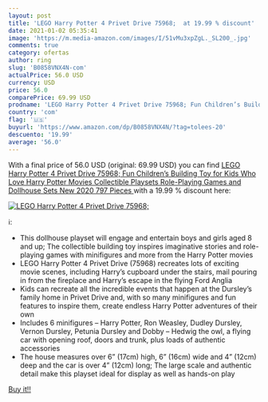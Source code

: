 ```yaml
---
layout: post
title: 'LEGO Harry Potter 4 Privet Drive 75968;  at 19.99 % discount'
date: 2021-01-02 05:35:41
image: 'https://m.media-amazon.com/images/I/51vMu3xpZgL._SL200_.jpg'
comments: true
category: ofertas
author: ring
slug: 'B0858VNX4N-com'
actualPrice: 56.0 USD
currency: USD
price: 56.0
comparePrice: 69.99 USD
prodname: 'LEGO Harry Potter 4 Privet Drive 75968; Fun Children’s Building Toy for Kids Who Love Harry Potter Movies  Collectible Playsets  Role-Playing Games and Dollhouse Sets  New 2020  797 Pieces '
country: 'com'
flag: '🇺🇸'
buyurl: 'https://www.amazon.com/dp/B0858VNX4N/?tag=tolees-20'
descuento: '19.99'
average: '56.0'
---
```


With a final price of 56.0 USD (original: 69.99 USD) you can find [LEGO Harry Potter 4 Privet Drive 75968; Fun Children’s Building Toy for Kids Who Love Harry Potter Movies  Collectible Playsets  Role-Playing Games and Dollhouse Sets  New 2020  797 Pieces ](https://www.amazon.com/dp/B0858VNX4N/?tag=tolees-20) with a  19.99 % discount here:

[![LEGO Harry Potter 4 Privet Drive 75968; ](https://m.media-amazon.com/images/I/51vMu3xpZgL._SL200_.jpg)](https://www.amazon.com/dp/B0858VNX4N/?tag=tolees-20)

ℹ️:

- This dollhouse playset will engage and entertain boys and girls aged 8 and up; The collectible building toy inspires imaginative stories and role-playing games with minifigures and more from the Harry Potter movies
- LEGO Harry Potter 4 Privet Drive (75968) recreates lots of exciting movie scenes, including Harry’s cupboard under the stairs, mail pouring in from the fireplace and Harry’s escape in the flying Ford Anglia
- Kids can recreate all the incredible events that happen at the Dursley’s family home in Privet Drive and, with so many minifigures and fun features to inspire them, create endless Harry Potter adventures of their own
- Includes 6 minifigures – Harry Potter, Ron Weasley, Dudley Dursley, Vernon Dursley, Petunia Dursley and Dobby – Hedwig the owl, a flying car with opening roof, doors and trunk, plus loads of authentic accessories
- The house measures over 6” (17cm) high, 6” (16cm) wide and 4” (12cm) deep and the car is over 4” (12cm) long; The large scale and authentic detail make this playset ideal for display as well as hands-on play

[Buy it!!](https://www.amazon.com/dp/B0858VNX4N/?tag=tolees-20)

